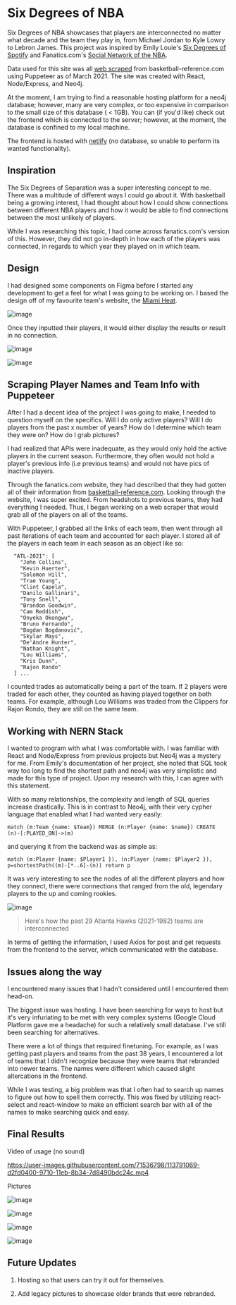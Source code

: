 # Six Degrees of NBA

Six Degrees of NBA showcases that players are interconnected no matter what decade and the team they play in, from Michael Jordan to Kyle Lowry to Lebron James. This project was inspired by Emily Louie's [Six Degrees of Spotify](https://github.com/emilyslouie/six-degrees) and Fanatics.com's [Social Network of the NBA](http://content.fanatics.com/six-degrees-nba/).

Data used for this site was all [web scraped](https://github.com/eevanwong/Basketball-Reference-Scraper) from basketball-reference.com using Puppeteer as of March 2021. The site was created with React, Node/Express, and Neo4j.

At the moment, I am trying to find a reasonable hosting platform for a neo4j database; however, many are very complex, or too expensive in comparison to the small size of this database ( < 1GB). You can (if you'd like) check out the frontend which is connected to the server; however, at the moment, the database is confined to my local machine.

The frontend is hosted with [netlify](https://stupefied-albattani-bd84bb.netlify.app/) (no database, so unable to perform its wanted functionality).

## Inspiration

The Six Degrees of Separation was a super interesting concept to me. There was a multitude of different ways I could go about it. With basketball being a growing interest, I had thought about how I could show connections between different NBA players and how it would be able to find connections between the most unlikely of players.

While I was researching this topic, I had come across fanatics.com's version of this. However, they did not go in-depth in how each of the players was connected, in regards to which year they played on in which team.

## Design

I had designed some components on Figma before I started any development to get a feel for what I was going to be working on. I based the design off of my favourite team's website, the [Miami Heat](https://www.nba.com/heat/home).

![image](https://user-images.githubusercontent.com/71536798/113767102-40e30480-96ec-11eb-9f37-54c29ab64f9d.png)

Once they inputted their players, it would either display the results or result in no connection.

![image](https://user-images.githubusercontent.com/71536798/113770122-c4522500-96ef-11eb-8978-27df02db4082.png)

![image](https://user-images.githubusercontent.com/71536798/113769744-53ab0880-96ef-11eb-99d4-0c23c75fe032.png)

## Scraping Player Names and Team Info with Puppeteer

After I had a decent idea of the project I was going to make, I needed to question myself on the specifics. Will I do only active players? Will I do players from the past x number of years? How do I determine which team they were on? How do I grab pictures?

I had realized that APIs were inadequate, as they would only hold the active players in the current season. Furthermore, they often would not hold a player's previous info (i.e previous teams) and would not have pics of inactive players.

Through the fanatics.com website, they had described that they had gotten all of their information from [basketball-reference.com](https://www.basketball-reference.com/). Looking through the website, I was super excited. From headshots to previous teams, they had everything I needed. Thus, I began working on a web scraper that would grab all of the players on all of the teams.

With Puppeteer, I grabbed all the links of each team, then went through all past iterations of each team and accounted for each player. I stored all of the players in each team in each season as an object like so:

```{
  "ATL-2021": [
    "John Collins",
    "Kevin Huerter",
    "Solomon Hill",
    "Trae Young",
    "Clint Capela",
    "Danilo Gallinari",
    "Tony Snell",
    "Brandon Goodwin",
    "Cam Reddish",
    "Onyeka Okongwu",
    "Bruno Fernando",
    "Bogdan Bogdanović",
    "Skylar Mays",
    "De'Andre Hunter",
    "Nathan Knight",
    "Lou Williams",
    "Kris Dunn",
    "Rajon Rondo"
  ] ...
```

I counted trades as automatically being a part of the team. If 2 players were traded for each other, they counted as having played together on both teams. For example, although Lou Williams was traded from the Clippers for Rajon Rondo, they are still on the same team.

## Working with NERN Stack

I wanted to program with what I was comfortable with. I was familiar with React and Node/Express from previous projects but Neo4j was a mystery for me. From Emily's documentation of her project, she noted that SQL took way too long to find the shortest path and neo4j was very simplistic and made for this type of project. Upon my research with this, I can agree with this statement.

With so many relationships, the complexity and length of SQL queries increase drastically. This is in contrast to Neo4j, with their very cypher language that enabled what I had wanted very easily:

`match (m:Team {name: $Team}) MERGE (n:Player {name: $name}) CREATE (n)-[:PLAYED_ON]->(m)`

and querying it from the backend was as simple as:

`match (m:Player {name: $Player1 }), (n:Player {name: $Player2 }), p=shortestPath((m)-[*..6]-(n)) return p`

It was very interesting to see the nodes of all the different players and how they connect, there were connections that ranged from the old, legendary players to the up and coming rookies.

![image](https://user-images.githubusercontent.com/71536798/113791354-6fbfa180-9711-11eb-8abc-74791e8bf501.png)

> Here's how the past 29 Atlanta Hawks (2021-1982) teams are interconnected

In terms of getting the information, I used Axios for post and get requests from the frontend to the server, which communicated with the database.

## Issues along the way

I encountered many issues that I hadn't considered until I encountered them head-on.

The biggest issue was hosting. I have been searching for ways to host but it's very infuriating to be met with very complex systems (Google Cloud Platform gave me a headache) for such a relatively small database. I've still been searching for alternatives.

There were a lot of things that required finetuning. For example, as I was getting past players and teams from the past 38 years, I encountered a lot of teams that I didn't recognize because they were teams that rebranded into newer teams. The names were different which caused slight altercations in the frontend.

While I was testing, a big problem was that I often had to search up names to figure out how to spell them correctly. This was fixed by utilizing react-select and react-window to make an efficient search bar with all of the names to make searching quick and easy.

## Final Results

Video of usage (no sound)

https://user-images.githubusercontent.com/71536798/113791069-d2fd0400-9710-11eb-8b34-7d8490bdc24c.mp4

Pictures

![image](https://user-images.githubusercontent.com/71536798/113791486-c331ef80-9711-11eb-8cc8-c07502af46b5.png)


![image](https://user-images.githubusercontent.com/71536798/113792526-24f35900-9714-11eb-99cb-a6e025884169.png)


![image](https://user-images.githubusercontent.com/71536798/113792633-5ff58c80-9714-11eb-87b2-dfd4fdfa6516.png)


![image](https://user-images.githubusercontent.com/71536798/113792658-6edc3f00-9714-11eb-93a4-8585bea627dc.png)

## Future Updates

1. Hosting so that users can try it out for themselves.

2. Add legacy pictures to showcase older brands that were rebranded.
